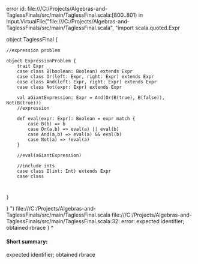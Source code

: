 error id: file:///C:/Projects/Algebras-and-TaglessFinals/src/main/TaglessFinal.scala:[800..801) in Input.VirtualFile("file:///C:/Projects/Algebras-and-TaglessFinals/src/main/TaglessFinal.scala", "import scala.quoted.Expr

object TaglessFinal {

    //expression problem

    object ExpressionProblem {
        trait Expr
        case class B(boolean: Boolean) extends Expr
        case class Or(left: Expr, right: Expr) extends Expr
        case class And(left: Expr, right: Expr) extends Expr
        case class Not(expr: Expr) extends Expr

        val aGiantExpression: Expr = And(Or(B(true), B(false)), Not(B(true))) 
        //expression 

        def eval(expr: Expr): Boolean = expr match {
            case B(b) => b
            case Or(a,b) => eval(a) || eval(b)
            case And(a,b) => eval(a) && eval(b)
            case Not(a) => !eval(a)
        }

        //eval(aGiantExpression)

        //include ints 
        case class I(int: Int) extends Expr
        case class 



    }
}
")
file:///C:/Projects/Algebras-and-TaglessFinals/src/main/TaglessFinal.scala
file:///C:/Projects/Algebras-and-TaglessFinals/src/main/TaglessFinal.scala:32: error: expected identifier; obtained rbrace
    }
    ^
#### Short summary: 

expected identifier; obtained rbrace